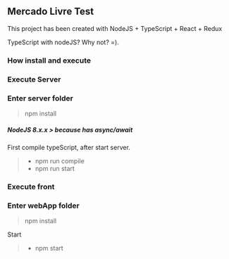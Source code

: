 ## Mercado Livre Test

This project has been created with NodeJS + TypeScript + React + Redux

TypeScript with nodeJS? Why not? =).

### <i class="icon-hdd"></i> How install and execute

### Execute Server
### Enter server folder

> npm install

##### NodeJS 8.x.x > because has async/await

 First compile typeScript, after start server.
 > - npm run compile
 > - npm run start

### Execute front

### Enter webApp folder

> npm install

 Start
 > - npm start
 
